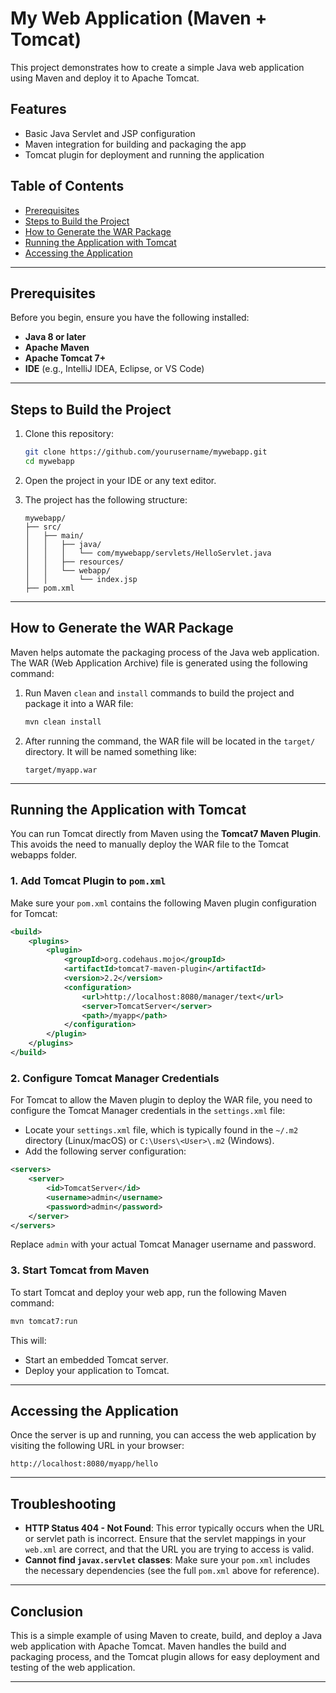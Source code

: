 # My Web Application (Maven + Tomcat)

This project demonstrates how to create a simple Java web application using Maven and deploy it to Apache Tomcat.

## Features
- Basic Java Servlet and JSP configuration
- Maven integration for building and packaging the app
- Tomcat plugin for deployment and running the application

## Table of Contents
- [Prerequisites](#prerequisites)
- [Steps to Build the Project](#steps-to-build-the-project)
- [How to Generate the WAR Package](#how-to-generate-the-war-package)
- [Running the Application with Tomcat](#running-the-application-with-tomcat)
- [Accessing the Application](#accessing-the-application)

---

## Prerequisites

Before you begin, ensure you have the following installed:

- **Java 8 or later**  
- **Apache Maven**  
- **Apache Tomcat 7+**  
- **IDE** (e.g., IntelliJ IDEA, Eclipse, or VS Code)

---

## Steps to Build the Project

1. Clone this repository:

   ```bash
   git clone https://github.com/yourusername/mywebapp.git
   cd mywebapp
   ```

2. Open the project in your IDE or any text editor.

3. The project has the following structure:
   ```plaintext
   mywebapp/
   ├── src/
   │   ├── main/
   │   │   ├── java/
   │   │   │   └── com/mywebapp/servlets/HelloServlet.java
   │   │   ├── resources/
   │   │   └── webapp/
   │   │       └── index.jsp
   ├── pom.xml
   ```

---

## How to Generate the WAR Package

Maven helps automate the packaging process of the Java web application. The WAR (Web Application Archive) file is generated using the following command:

1. Run Maven `clean` and `install` commands to build the project and package it into a WAR file:

   ```bash
   mvn clean install
   ```

2. After running the command, the WAR file will be located in the `target/` directory. It will be named something like:

   ```plaintext
   target/myapp.war
   ```

---

## Running the Application with Tomcat

You can run Tomcat directly from Maven using the **Tomcat7 Maven Plugin**. This avoids the need to manually deploy the WAR file to the Tomcat webapps folder.

### 1. Add Tomcat Plugin to `pom.xml`

Make sure your `pom.xml` contains the following Maven plugin configuration for Tomcat:

```xml
<build>
    <plugins>
        <plugin>
            <groupId>org.codehaus.mojo</groupId>
            <artifactId>tomcat7-maven-plugin</artifactId>
            <version>2.2</version>
            <configuration>
                <url>http://localhost:8080/manager/text</url>
                <server>TomcatServer</server>
                <path>/myapp</path>
            </configuration>
        </plugin>
    </plugins>
</build>
```

### 2. Configure Tomcat Manager Credentials

For Tomcat to allow the Maven plugin to deploy the WAR file, you need to configure the Tomcat Manager credentials in the `settings.xml` file:

- Locate your `settings.xml` file, which is typically found in the `~/.m2` directory (Linux/macOS) or `C:\Users\<User>\.m2` (Windows).
- Add the following server configuration:

```xml
<servers>
    <server>
        <id>TomcatServer</id>
        <username>admin</username>
        <password>admin</password>
    </server>
</servers>
```

Replace `admin` with your actual Tomcat Manager username and password.

### 3. Start Tomcat from Maven

To start Tomcat and deploy your web app, run the following Maven command:

```bash
mvn tomcat7:run
```

This will:
- Start an embedded Tomcat server.
- Deploy your application to Tomcat.

---

## Accessing the Application

Once the server is up and running, you can access the web application by visiting the following URL in your browser:

```
http://localhost:8080/myapp/hello
```

---

## Troubleshooting

- **HTTP Status 404 - Not Found**: This error typically occurs when the URL or servlet path is incorrect. Ensure that the servlet mappings in your `web.xml` are correct, and that the URL you are trying to access is valid.
- **Cannot find `javax.servlet` classes**: Make sure your `pom.xml` includes the necessary dependencies (see the full `pom.xml` above for reference).

---

## Conclusion

This is a simple example of using Maven to create, build, and deploy a Java web application with Apache Tomcat. Maven handles the build and packaging process, and the Tomcat plugin allows for easy deployment and testing of the web application.

---
